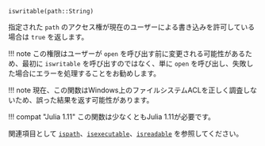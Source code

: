 ```
iswritable(path::String)
```

指定された `path` のアクセス権が現在のユーザーによる書き込みを許可している場合は `true` を返します。

!!! note
    この権限はユーザーが `open` を呼び出す前に変更される可能性があるため、最初に `iswritable` を呼び出すのではなく、単に `open` を呼び出し、失敗した場合にエラーを処理することをお勧めします。


!!! note
    現在、この関数はWindows上のファイルシステムACLを正しく調査しないため、誤った結果を返す可能性があります。


!!! compat "Julia 1.11"
    この関数は少なくともJulia 1.11が必要です。


関連項目として [`ispath`](@ref)、[`isexecutable`](@ref)、[`isreadable`](@ref) を参照してください。
